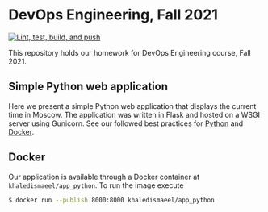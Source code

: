 # DevOps Engineering, Fall 2021

[![Lint, test, build, and push](https://github.com/khaledismaeel/devops/actions/workflows/lint-test-build-push.yml/badge.svg)](https://github.com/khaledismaeel/devops/actions/workflows/lint-test-build-push.yml)

This repository holds our homework for DevOps Engineering course, Fall 2021.

## Simple Python web application

Here we present a simple Python web application that displays the current time in Moscow. The application was written in
Flask and hosted on a WSGI server using Gunicorn. See our followed best practices for [Python](PYTHON.md) and
[Docker](docker/DOCKER.md).

## Docker

Our application is available through a Docker container at `khaledismaeel/app_python`. To run the image execute
``` bash
$ docker run --publish 8000:8000 khaledismaeel/app_python
```
